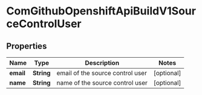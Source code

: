 
# ComGithubOpenshiftApiBuildV1SourceControlUser

## Properties
Name | Type | Description | Notes
------------ | ------------- | ------------- | -------------
**email** | **String** | email of the source control user |  [optional]
**name** | **String** | name of the source control user |  [optional]




